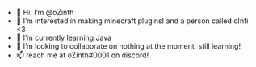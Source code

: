 - 👋 Hi, I’m @oZinth
- 👀 I’m interested in making minecraft plugins! and a person called oInfi <3
- 🌱 I’m currently learning Java
- 💞️ I’m looking to collaborate on nothing at the moment, still learning!
- 📫 reach me at oZinth#0001 on discord!

<!---
oZinth/oZinth is a ✨ special ✨ repository because its `README.md` (this file) appears on your GitHub profile.
You can click the Preview link to take a look at your changes.
--->
